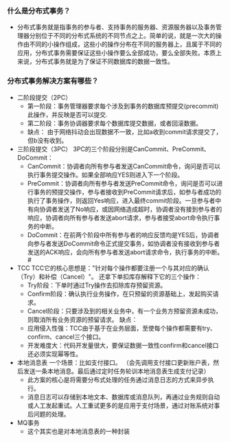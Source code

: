 ### 什么是分布式事务？
- 分布式事务就是指事务的参与者、支持事务的服务器、资源服务器以及事务管理器分别位于不同的分布式系统的不同节点之上。简单的说，就是一次大的操作由不同的小操作组成，这些小的操作分布在不同的服务器上，且属于不同的应用，分布式事务需要保证这些小操作要么全部成功，要么全部失败。本质上来说，分布式事务就是为了保证不同数据库的数据一致性。
### 分布式事务解决方案有哪些？
- 二阶段提交（2PC）
  - 第一阶段：事务管理器要求每个涉及到事务的数据库预提交(precommit)此操作，并反映是否可以提交.
  - 第二阶段：事务协调器要求每个数据库提交数据，或者回滚数据。
  - 缺点： 由于网络抖动会出现数据不一致，比如a收到commit请求提交了，但b没有收到。
- 三阶段提交（3PC）
  3PC的三个阶段分别是CanCommit、PreCommit、DoCommit：
  - CanCommit：协调者向所有参与者发送CanCommit命令，询问是否可以执行事务提交操作。如果全部响应YES则进入下一个阶段。
  - PreCommit：协调者向所有参与者发送PreCommit命令，询问是否可以进行事务的预提交操作，参与者接收到PreCommit请求后，如参与者成功的执行了事务操作，则返回Yes响应，进入最终commit阶段。一旦参与者中有向协调者发送了No响应，或因网络造成超时，协调者没有接到参与者的响应，协调者向所有参与者发送abort请求，参与者接受abort命令执行事务的中断。
  - DoCommit：在前两个阶段中所有参与者的响应反馈均是YES后，协调者向参与者发送DoCommit命令正式提交事务，如协调者没有接收到参与者发送的ACK响应，会向所有参与者发送abort请求命令，执行事务的中断。#
- TCC
  TCC它的核心思想是："针对每个操作都要注册一个与其对应的确认（Try）和补偿（Cancel）"。
  还拿下单扣库存解释下它的三个操作：
  - Try阶段：下单时通过Try操作去扣除库存预留资源。
  - Confirm阶段：确认执行业务操作，在只预留的资源基础上，发起购买请求。
  - Cancel阶段：只要涉及到的相关业务中，有一个业务方预留资源未成功，则取消所有业务资源的预留请求。
  缺点：
  - 应用侵入性强：TCC由于基于在业务层面，至使每个操作都需要有try、confirm、cancel三个接口。
  - 开发难度大：代码开发量很大，要保证数据一致性confirm和cancel接口还必须实现幂等性。
- 本地消息表
一个场景：比如支付接口。 （会先调用支付接口更新账户表，然后发送一条本地消息。最后通过定时任务轮训本地消息表生成支付记录）
  - 此方案的核心是将需要分布式处理的任务通过消息日志的方式来异步执行。
  - 消息日志可以存储到本地文本、数据库或消息队列，再通过业务规则自动或人工发起重试。人工重试更多的是应用于支付场景，通过对账系统对事后问题的处理。
- MQ事务
  - 这个其实也是对本地消息表的一种封装
